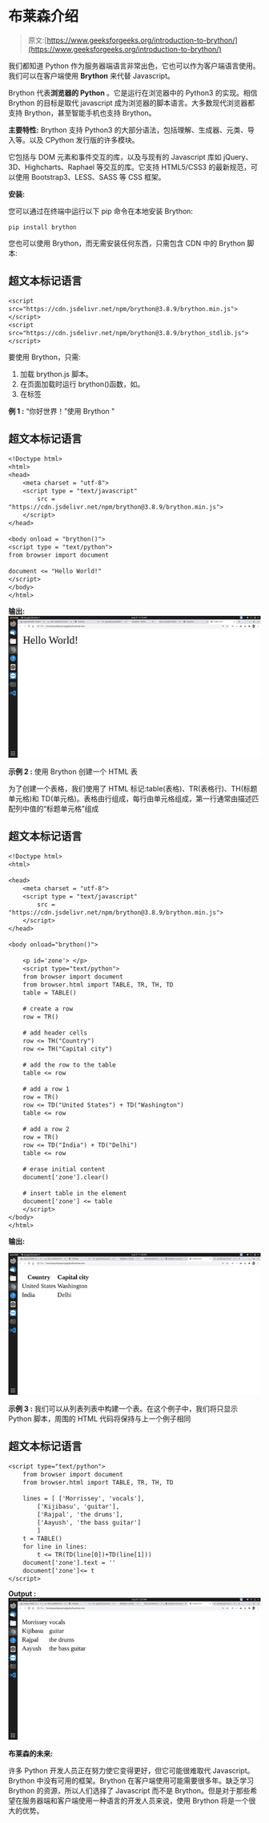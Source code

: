 # 布莱森介绍

> 原文:[https://www.geeksforgeeks.org/introduction-to-brython/](https://www.geeksforgeeks.org/introduction-to-brython/)

我们都知道 Python 作为服务器端语言非常出色，它也可以作为客户端语言使用。我们可以在客户端使用 **Brython** 来代替 Javascript。

Brython 代表**浏览器的 Python** 。它是运行在浏览器中的 Python3 的实现。相信 Brython 的目标是取代 javascript 成为浏览器的脚本语言。大多数现代浏览器都支持 Brython，甚至智能手机也支持 Brython。

**主要特性:** Brython 支持 Python3 的大部分语法，包括理解、生成器、元类、导入等。以及 CPython 发行版的许多模块。

它包括与 DOM 元素和事件交互的库，以及与现有的 Javascript 库如 jQuery、3D、Highcharts、Raphael 等交互的库。它支持 HTML5/CSS3 的最新规范，可以使用 Bootstrap3、LESS、SASS 等 CSS 框架。

**安装:**

您可以通过在终端中运行以下 pip 命令在本地安装 Brython:

```
pip install brython
```

您也可以使用 Brython，而无需安装任何东西，只需包含 CDN 中的 Brython 脚本:

## 超文本标记语言

```
<script src="https://cdn.jsdelivr.net/npm/brython@3.8.9/brython.min.js">
</script>
<script src="https://cdn.jsdelivr.net/npm/brython@3.8.9/brython_stdlib.js">
</script>
```

要使用 Brython，只需:

1.  加载 brython.js 脚本。
2.  在页面加载时运行 brython()函数，如。
3.  在标签

**例 1 :** “你好世界！”使用 Brython "

## 超文本标记语言

```
<!Doctype html>
<html>
<head>
    <meta charset = "utf-8">
    <script type = "text/javascript"
        src = "https://cdn.jsdelivr.net/npm/brython@3.8.9/brython.min.js">
    </script>
</head>

<body onload = "brython()">
<script type = "text/python">
from browser import document

document <= "Hello World!"
</script>
</body>
</html>
```

****输出:****
![](img/15574712b8d3f13053a35c2a4912c1b6.png)

**示例 2 :** 使用 Brython 创建一个 HTML 表

为了创建一个表格，我们使用了 HTML 标记:table(表格)、TR(表格行)、TH(标题单元格)和 TD(单元格)。表格由行组成，每行由单元格组成，第一行通常由描述匹配列中值的“标题单元格”组成

## 超文本标记语言

```
<!Doctype html>
<html>

<head>
    <meta charset = "utf-8">
    <script type = "text/javascript"
        src = "https://cdn.jsdelivr.net/npm/brython@3.8.9/brython.min.js">
    </script>
</head>

<body onload="brython()">

    <p id='zone'> </p>
    <script type="text/python">
    from browser import document
    from browser.html import TABLE, TR, TH, TD
    table = TABLE()

    # create a row
    row = TR() 

    # add header cells
    row <= TH("Country")
    row <= TH("Capital city")

    # add the row to the table
    table <= row 

    # add a row 1
    row = TR()
    row <= TD("United States") + TD("Washington")
    table <= row

    # add a row 2
    row = TR()
    row <= TD("India") + TD("Delhi")
    table <= row

    # erase initial content
    document['zone'].clear()

    # insert table in the element
    document['zone'] <= table
    </script>
</body>
</html>
```

**输出:**

![](img/781cea477ffd48c5943309f592d83bff.png)

**示例 3 :** 我们可以从列表列表中构建一个表。在这个例子中，我们将只显示 Python 脚本，周围的 HTML 代码将保持与上一个例子相同

## 超文本标记语言

```
<script type="text/python">
    from browser import document
    from browser.html import TABLE, TR, TH, TD

    lines = [ ['Morrissey', 'vocals'],
        ['Kijibasu', 'guitar'],
        ['Rajpal', 'the drums'],
        ['Aayush', 'the bass guitar']
        ]
    t = TABLE()
    for line in lines:
        t <= TR(TD(line[0])+TD(line[1]))
    document['zone'].text = ''
    document['zone']<= t
</script>
```

**Output :**
![](img/6c8c683165da2160aed5f25902271e69.png)

**布莱森的未来:**

许多 Python 开发人员正在努力使它变得更好，但它可能很难取代 Javascript。Brython 中没有可用的框架。Brython 在客户端使用可能需要很多年。缺乏学习 Brython 的资源，所以人们选择了 Javascript 而不是 Brython。但是对于那些希望在服务器端和客户端使用一种语言的开发人员来说，使用 Brython 将是一个很大的优势。